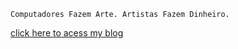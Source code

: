 ```Computadores Fazem Arte. Artistas Fazem Dinheiro.```

[click here to acess my blog](https://dabzr.github.io)
